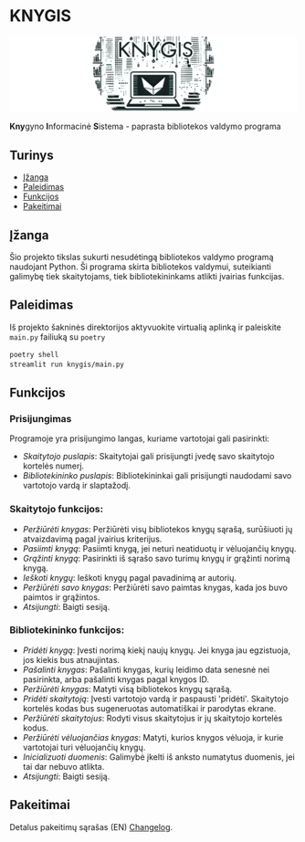 # KNYGIS

<img src="knygis/data/knygis_logo.jpg" alt="Knygis" width="800"/>

**Kny**gyno **I**nformacinė **S**istema - paprasta bibliotekos valdymo programa


## Turinys

- [Įžanga](#įžanga)
- [Paleidimas](#paleidimas)
- [Funkcijos](#funkcijos)
- [Pakeitimai](#changelog)

## Įžanga

Šio projekto tikslas sukurti nesudėtingą bibliotekos valdymo programą naudojant Python. Ši programa skirta bibliotekos valdymui, suteikianti galimybę tiek skaitytojams, tiek bibliotekininkams atlikti įvairias funkcijas.

## Paleidimas

Iš projekto šakninės direktorijos aktyvuokite virtualią aplinką ir paleiskite `main.py` failiuką su `poetry`
```sh
poetry shell
streamlit run knygis/main.py
```

## Funkcijos
### Prisijungimas

Programoje yra prisijungimo langas, kuriame vartotojai gali pasirinkti:
- *Skaitytojo puslapis*: Skaitytojai gali prisijungti įvedę savo skaitytojo kortelės numerį.
- *Bibliotekininko puslapis*: Bibliotekininkai gali prisijungti naudodami savo vartotojo vardą ir slaptažodį.

### Skaitytojo funkcijos:
- *Peržiūrėti knygas*: Peržiūrėti visų bibliotekos knygų sąrašą, surūšiuoti jų atvaizdavimą pagal įvairius kriterijus.
- *Pasiimti knygą*: Pasiimti knygą, jei neturi neatiduotų ir vėluojančių knygų.
- *Grąžinti knygą*: Pasirinkti iš sąrašo savo turimų knygų ir grąžinti norimą knygą.
- *Ieškoti knygų*: Ieškoti knygų pagal pavadinimą ar autorių.
- *Peržiūrėti savo knygas*:  Peržiūrėti savo paimtas knygas, kada jos buvo paimtos ir grąžintos.
- *Atsijungti*: Baigti sesiją.

### Bibliotekininko funkcijos:
- *Pridėti knygą*: Įvesti norimą kiekį naujų knygų. Jei knyga jau egzistuoja, jos kiekis bus atnaujintas.
- *Pašalinti knygas*: Pašalinti knygas, kurių leidimo data senesnė nei pasirinkta, arba pašalinti knygas pagal knygos ID.
- *Peržiūrėti knygas*: Matyti visą bibliotekos knygų sąrašą.
- *Pridėti skaitytoją*: Įvesti vartotojo vardą ir paspausti 'pridėti'. Skaitytojo kortelės kodas bus sugeneruotas automatiškai ir parodytas ekrane.
- *Peržiūrėti skaitytojus*: Rodyti visus skaitytojus ir jų skaitytojo kortelės kodus.
- *Peržiūrėti vėluojančias knygas*: Matyti, kurios knygos vėluoja, ir kurie vartotojai turi vėluojančių knygų.
- *Inicializuoti duomenis*: Galimybė įkelti iš anksto numatytus duomenis, jei tai dar nebuvo atlikta.
- *Atsijungti*: Baigti sesiją.

## Pakeitimai

Detalus pakeitimų sąrašas (EN) [Changelog](CHANGELOG.md).